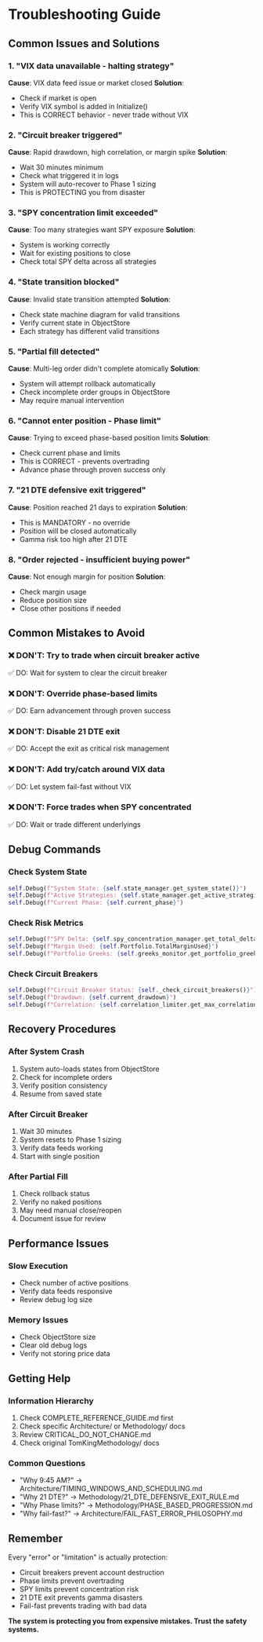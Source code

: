 # Troubleshooting Guide

## Common Issues and Solutions

### 1. "VIX data unavailable - halting strategy"
**Cause**: VIX data feed issue or market closed
**Solution**: 
- Check if market is open
- Verify VIX symbol is added in Initialize()
- This is CORRECT behavior - never trade without VIX

### 2. "Circuit breaker triggered"
**Cause**: Rapid drawdown, high correlation, or margin spike
**Solution**:
- Wait 30 minutes minimum
- Check what triggered it in logs
- System will auto-recover to Phase 1 sizing
- This is PROTECTING you from disaster

### 3. "SPY concentration limit exceeded"
**Cause**: Too many strategies want SPY exposure
**Solution**:
- System is working correctly
- Wait for existing positions to close
- Check total SPY delta across all strategies

### 4. "State transition blocked"
**Cause**: Invalid state transition attempted
**Solution**:
- Check state machine diagram for valid transitions
- Verify current state in ObjectStore
- Each strategy has different valid transitions

### 5. "Partial fill detected"
**Cause**: Multi-leg order didn't complete atomically
**Solution**:
- System will attempt rollback automatically
- Check incomplete order groups in ObjectStore
- May require manual intervention

### 6. "Cannot enter position - Phase limit"
**Cause**: Trying to exceed phase-based position limits
**Solution**:
- Check current phase and limits
- This is CORRECT - prevents overtrading
- Advance phase through proven success only

### 7. "21 DTE defensive exit triggered"
**Cause**: Position reached 21 days to expiration
**Solution**:
- This is MANDATORY - no override
- Position will be closed automatically
- Gamma risk too high after 21 DTE

### 8. "Order rejected - insufficient buying power"
**Cause**: Not enough margin for position
**Solution**:
- Check margin usage
- Reduce position size
- Close other positions if needed

## Common Mistakes to Avoid

### ❌ DON'T: Try to trade when circuit breaker active
✅ DO: Wait for system to clear the circuit breaker

### ❌ DON'T: Override phase-based limits
✅ DO: Earn advancement through proven success

### ❌ DON'T: Disable 21 DTE exit
✅ DO: Accept the exit as critical risk management

### ❌ DON'T: Add try/catch around VIX data
✅ DO: Let system fail-fast without VIX

### ❌ DON'T: Force trades when SPY concentrated
✅ DO: Wait or trade different underlyings

## Debug Commands

### Check System State
```python
self.Debug(f"System State: {self.state_manager.get_system_state()}")
self.Debug(f"Active Strategies: {self.state_manager.get_active_strategies()}")
self.Debug(f"Current Phase: {self.current_phase}")
```

### Check Risk Metrics
```python
self.Debug(f"SPY Delta: {self.spy_concentration_manager.get_total_delta()}")
self.Debug(f"Margin Used: {self.Portfolio.TotalMarginUsed}")
self.Debug(f"Portfolio Greeks: {self.greeks_monitor.get_portfolio_greeks()}")
```

### Check Circuit Breakers
```python
self.Debug(f"Circuit Breaker Status: {self._check_circuit_breakers()}")
self.Debug(f"Drawdown: {self.current_drawdown}")
self.Debug(f"Correlation: {self.correlation_limiter.get_max_correlation()}")
```

## Recovery Procedures

### After System Crash
1. System auto-loads states from ObjectStore
2. Check for incomplete orders
3. Verify position consistency
4. Resume from saved state

### After Circuit Breaker
1. Wait 30 minutes
2. System resets to Phase 1 sizing
3. Verify data feeds working
4. Start with single position

### After Partial Fill
1. Check rollback status
2. Verify no naked positions
3. May need manual close/reopen
4. Document issue for review

## Performance Issues

### Slow Execution
- Check number of active positions
- Verify data feeds responsive
- Review debug log size

### Memory Issues
- Check ObjectStore size
- Clear old debug logs
- Verify not storing price data

## Getting Help

### Information Hierarchy
1. Check COMPLETE_REFERENCE_GUIDE.md first
2. Check specific Architecture/ or Methodology/ docs
3. Review CRITICAL_DO_NOT_CHANGE.md
4. Check original TomKingMethodology/ docs

### Common Questions
- "Why 9:45 AM?" → Architecture/TIMING_WINDOWS_AND_SCHEDULING.md
- "Why 21 DTE?" → Methodology/21_DTE_DEFENSIVE_EXIT_RULE.md
- "Why Phase limits?" → Methodology/PHASE_BASED_PROGRESSION.md
- "Why fail-fast?" → Architecture/FAIL_FAST_ERROR_PHILOSOPHY.md

## Remember

Every "error" or "limitation" is actually protection:
- Circuit breakers prevent account destruction
- Phase limits prevent overtrading
- SPY limits prevent concentration risk
- 21 DTE exit prevents gamma disasters
- Fail-fast prevents trading with bad data

**The system is protecting you from expensive mistakes. Trust the safety systems.**
